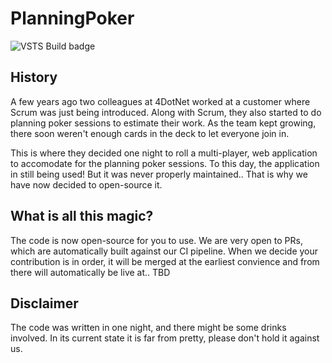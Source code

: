 # PlanningPoker

![VSTS Build badge](https://4dotnet.visualstudio.com/_apis/public/build/definitions/716bf77f-d5d2-4a26-9722-7841e536fb04/2/badge)

## History
A few years ago two colleagues at 4DotNet worked at a customer where Scrum was just being introduced. Along with Scrum, they also started to do planning poker sessions to estimate their work. As the team kept growing, there soon weren't enough cards in the deck to let everyone join in.

This is where they decided one night to roll a multi-player, web application to accomodate for the planning poker sessions. To this day, the application in still being used! But it was never properly maintained.. That is why we have now decided to open-source it.

## What is all this magic?
The code is now open-source for you to use. We are very open to PRs, which are automatically built against our CI pipeline. When we decide your contribution is in order, it will be merged at the earliest convience and from there will automatically be live at.. TBD 

## Disclaimer
The code was written in one night, and there might be some drinks involved. In its current state it is far from pretty, please don't hold it against us.
